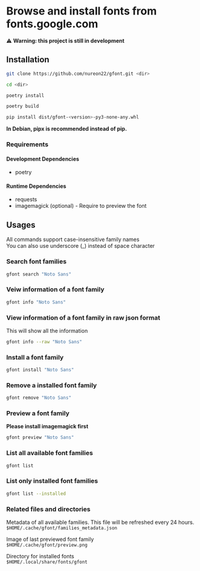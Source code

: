 # Browse and install fonts from fonts.google.com

⚠️ **Warning: this project is still in development**

## Installation

```sh
git clone https://github.com/nureon22/gfont.git <dir>

cd <dir>

poetry install

poetry build

pip install dist/gfont-<version>-py3-none-any.whl
```

**In Debian, pipx is recommended instead of pip.**

### Requirements
#### Development Dependencies

* poetry

#### Runtime Dependencies

* requests
* imagemagick (optional) - Require to preview the font


## Usages

All commands support case-insensitive family names\
You can also use underscore (\_) instead of space character

### Search font families

```sh
gfont search "Noto Sans"
```

### Veiw information of a font family

```sh
gfont info "Noto Sans"
```

### View information of a font family in raw json format
This will show all the information

```sh
gfont info --raw "Noto Sans"
```

### Install a font family

```sh
gfont install "Noto Sans"
```

### Remove a installed font family

```sh
gfont remove "Noto Sans"
```

### Preview a font family

**Please install imagemagick first**
```sh
gfont preview "Noto Sans"
```

### List all available font families

```sh
gfont list
```

### List only installed font families

```sh
gfont list --installed
```

### Related files and directories

Metadata of all available families. This file will be refreshed every 24 hours.\
`$HOME/.cache/gfont/families_metadata.json`

Image of last previewed font family\
`$HOME/.cache/gfont/preview.png`

Directory for installed fonts\
`$HOME/.local/share/fonts/gfont`
